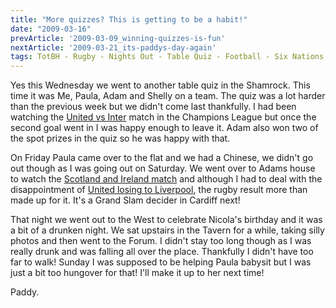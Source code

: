 ```yaml
---
title: "More quizzes? This is getting to be a habit!"
date: "2009-03-16"
prevArticle: '2009-03-09_winning-quizzes-is-fun'
nextArticle: '2009-03-21_its-paddys-day-again'
tags: TotBH - Rugby - Nights Out - Table Quiz - Football - Six Nations
---
```

Yes this Wednesday we went to another table quiz in the Shamrock. This time it was Me, Paula, Adam and Shelly on a team. The quiz was a lot harder than the previous week but we didn't come last thankfully. I had been watching the [United vs Inter](http://www.rte.ie/sport/soccer/2009/0311/manutd_inter.html) match in the Champions League but once the second goal went in I was happy enough to leave it. Adam also won two of the spot prizes in the quiz so he was happy with that.

On Friday Paula came over to the flat and we had a Chinese, we didn't go out though as I was going out on Saturday. We went over to Adams house to watch the [Scotland and Ireland match](http://www.rte.ie/sport/rugby/sixnations/2009/0314/scotland_ireland1.html) and although I had to deal with the disappointment of [United losing to Liverpool](http://www.rte.ie/sport/soccer/2009/0314/manchesterunited_liverpool1.html), the rugby result more than made up for it. It's a Grand Slam decider in Cardiff next!

That night we went out to the West to celebrate Nicola's birthday and it was a bit of a drunken night. We sat upstairs in the Tavern for a while, taking silly photos and then went to the Forum. I didn't stay too long though as I was really drunk and was falling all over the place. Thankfully I didn't have too far to walk! Sunday I was supposed to be helping Paula babysit but I was just a bit too hungover for that! I'll make it up to her next time!

Paddy.